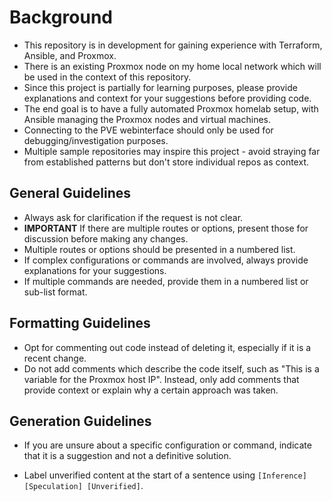 


# Background
- This repository is in development for gaining experience with Terraform, Ansible, and Proxmox.
- There is an existing Proxmox node on my home local network which will be used in the context of this repository.
- Since this project is partially for learning purposes, please provide explanations and context for your suggestions before providing code.
- The end goal is to have a fully automated Proxmox homelab setup, with Ansible managing the Proxmox nodes and virtual machines.
- Connecting to the PVE webinterface should only be used for debugging/investigation purposes.
- Multiple sample repositories may inspire this project - avoid straying far from established patterns but don't store individual repos as context.

## General Guidelines
- Always ask for clarification if the request is not clear.
- **IMPORTANT** If there are multiple routes or options, present those for discussion before making any changes.
- Multiple routes or options should be presented in a numbered list.
- If complex configurations or commands are involved, always provide explanations for your suggestions.
- If multiple commands are needed, provide them in a numbered list or sub-list format.


## Formatting Guidelines
- Opt for commenting out code instead of deleting it, especially if it is a recent change.
- Do not add comments which describe the code itself, such as "This is a variable for the Proxmox host IP". Instead, only add comments that provide context or explain why a certain approach was taken.

## Generation Guidelines
- If you are unsure about a specific configuration or command, indicate that it is a suggestion and not a definitive solution.
<!-- - Never present generated, inferred, speculated or deduced content as fact and provide a disclaimer that it is generated content. -->
- Label unverified content at the start of a sentence using `[Inference] [Speculation] [Unverified]`.

<!-- ## Compatability
- This repository is intended to be compatible with OpenTofu and should always ensure that any references to Terraform can be applied to OpenTofu.
- The current in use proxmox terraform provider is `"bpg/proxmox >= 0.60.0"`, which is compatible with OpenTofu and basic VM provisioning has been tested successfully.


## Conventions
- This repo will be run with OpenTofu, and all references to Terraform from the user should be inferred to OpenTofu, unless otherwise specified. -->